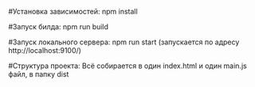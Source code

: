 #Установка зависимостей:
npm install

#Запуск билда:
npm run build

#Запуск локального сервера:
npm run start (запускается по адресу http://localhost:9100/)

#Структура проекта:
Всё собирается в один index.html и один main.js файл, в папку dist